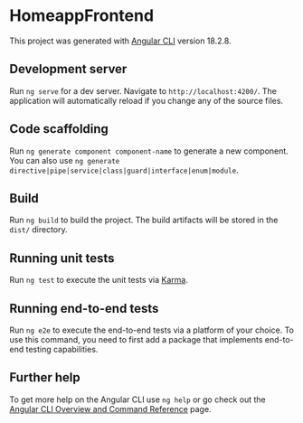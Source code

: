 # HomeappFrontend

This project was generated with [Angular CLI](https://github.com/angular/angular-cli) version
18.2.8.

## Development server

Run `ng serve` for a dev server. Navigate to `http://localhost:4200/`. The application will
automatically reload if you change any of the source files.

## Code scaffolding

Run `ng generate component component-name` to generate a new component. You can also use
`ng generate directive|pipe|service|class|guard|interface|enum|module`.

## Build

Run `ng build` to build the project. The build artifacts will be stored in the `dist/` directory.

## Running unit tests

Run `ng test` to execute the unit tests via [Karma](https://karma-runner.github.io).

## Running end-to-end tests

Run `ng e2e` to execute the end-to-end tests via a platform of your choice. To use this command, you
need to first add a package that implements end-to-end testing capabilities.

## Further help

To get more help on the Angular CLI use `ng help` or go check out the
[Angular CLI Overview and Command Reference](https://angular.dev/tools/cli) page.
